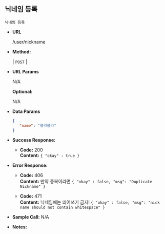 **닉네임 등록**
----
    
    닉네임 등록
    
* **URL**

  /user/nickname

* **Method:**
  
  | `POST` |
  
*  **URL Params**

   N/A

   **Optional:**
 
   N/A

* **Data Params**
   
   ```json
   {
      "name": "블라블라"
   }   
   ``` 
   

* **Success Response:**
  
  * **Code:** 200 <br />
    **Content:** `{ "okay" : true }` 

* **Error Response:**
 
  * **Code:** 406 <br />
    **Content:** 만약 중복이라면 `{ "okay" : false, "msg": "Duplicate Nickname" }`
 
  * **Code:** 471 <br />
    **Content:** 닉네임에는 띄어쓰기 금지! `{ "okay" : false, "msg": "nick name should not contain whitespace" }`
 

* **Sample Call:**
    N/A
    
* **Notes:**

